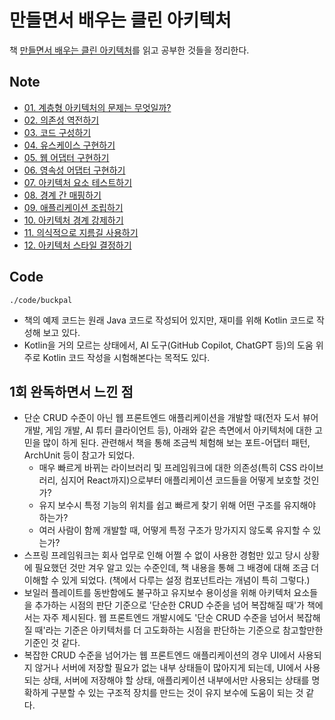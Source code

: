 # 만들면서 배우는 클린 아키텍처

책 [만들면서 배우는 클린 아키텍처](https://product.kyobobook.co.kr/detail/S000001766486)를 읽고 공부한 것들을 정리한다.

## Note

- [01. 계층형 아키텍처의 문제는 무엇일까?](./note/01.md)
- [02. 의존성 역전하기](./note/02.md)
- [03. 코드 구성하기](./note/03.md)
- [04. 유스케이스 구현하기](./note/04.md)
- [05. 웹 어댑터 구현하기](./note/05.md)
- [06. 영속성 어댑터 구현하기](./note/06.md)
- [07. 아키텍처 요소 테스트하기](./note/07.md)
- [08. 경계 간 매핑하기](./note/08.md)
- [09. 애플리케이션 조립하기](./note/09.md)
- [10. 아키텍처 경계 강제하기](./note/10.md)
- [11. 의식적으로 지름길 사용하기](./note/11.md)
- [12. 아키텍처 스타일 결정하기](./note/12.md)

## Code

```
./code/buckpal
```

- 책의 예제 코드는 원래 Java 코드로 작성되어 있지만, 재미를 위해 Kotlin 코드로 작성해 보고 있다.
- Kotlin을 거의 모르는 상태에서, AI 도구(GitHub Copilot, ChatGPT 등)의 도움 위주로 Kotlin 코드 작성을 시험해본다는 목적도 있다.

## 1회 완독하면서 느낀 점

- 단순 CRUD 수준이 아닌 웹 프론트엔드 애플리케이션을 개발할 때(전자 도서 뷰어 개발, 게임 개발, AI 튜터 클라이언트 등), 아래와 같은 측면에서 아키텍처에 대한 고민을 많이 하게 된다. 관련해서 책을 통해 조금씩 체험해 보는 포트-어댑터 패턴, ArchUnit 등이 참고가 되었다.
  - 매우 빠르게 바뀌는 라이브러리 및 프레임워크에 대한 의존성(특히 CSS 라이브러리, 심지어 React까지)으로부터 애플리케이션 코드들을 어떻게 보호할 것인가?
  - 유지 보수시 특정 기능의 위치를 쉽고 빠르게 찾기 위해 어떤 구조를 유지해야 하는가?
  - 여러 사람이 함께 개발할 때, 어떻게 특정 구조가 망가지지 않도록 유지할 수 있는가?
- 스프링 프레임워크는 회사 업무로 인해 어쩔 수 없이 사용한 경험만 있고 당시 상황에 필요했던 것만 겨우 알고 있는 수준인데, 책 내용을 통해 그 배경에 대해 조금 더 이해할 수 있게 되었다. (책에서 다루는 설정 컴포넌트라는 개념이 특히 그렇다.)
- 보일러 플레이트를 동반함에도 불구하고 유지보수 용이성을 위해 아키텍처 요소들을 추가하는 시점의 판단 기준으로 '단순한 CRUD 수준을 넘어 복잡해질 때'가 책에서는 자주 제시된다. 웹 프론트엔드 개발시에도 '단순 CRUD 수준을 넘어서 복잡해질 때'라는 기준은 아키텍처를 더 고도화하는 시점을 판단하는 기준으로 참고할만한 기준인 것 같다.
- 복잡한 CRUD 수준을 넘어가는 웹 프론트엔드 애플리케이션의 경우 UI에서 사용되지 않거나 서버에 저장할 필요가 없는 내부 상태들이 많아지게 되는데, UI에서 사용되는 상태, 서버에 저장해야 할 상태, 애플리케이션 내부에서만 사용되는 상태를 명확하게 구분할 수 있는 구조적 장치를 만드는 것이 유지 보수에 도움이 되는 것 같다.
